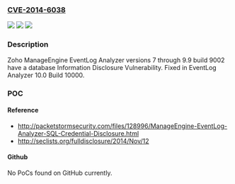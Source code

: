 ### [CVE-2014-6038](https://cve.mitre.org/cgi-bin/cvename.cgi?name=CVE-2014-6038)
![](https://img.shields.io/static/v1?label=Product&message=n%2Fa&color=blue)
![](https://img.shields.io/static/v1?label=Version&message=n%2Fa&color=blue)
![](https://img.shields.io/static/v1?label=Vulnerability&message=n%2Fa&color=brighgreen)

### Description

Zoho ManageEngine EventLog Analyzer versions 7 through 9.9 build 9002 have a database Information Disclosure Vulnerability. Fixed in EventLog Analyzer 10.0 Build 10000.

### POC

#### Reference
- http://packetstormsecurity.com/files/128996/ManageEngine-EventLog-Analyzer-SQL-Credential-Disclosure.html
- http://seclists.org/fulldisclosure/2014/Nov/12

#### Github
No PoCs found on GitHub currently.

